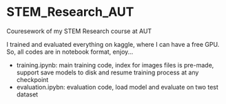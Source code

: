 # STEM_Research_AUT
Couresework of my STEM Research course at AUT

I trained and evaluated everything on kaggle, where I can have a free GPU. So, all codes are in notebook format, enjoy...

* training.ipynb: main training code, index for images files is pre-made, support save models to disk and resume training process at any checkpoint
* evaluation.ipybn: evaluation code, load model and evaluate on two test dataset

